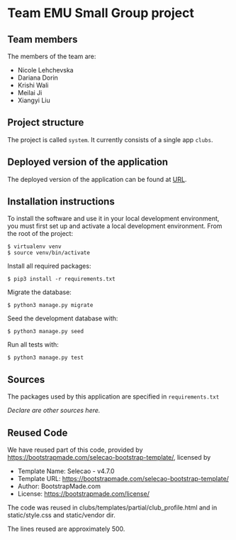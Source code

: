 # Team EMU Small Group project

## Team members
The members of the team are:
- Nicole Lehchevska
- Dariana Dorin
- Krishi Wali
- Meilai Ji
- Xiangyi Liu


## Project structure
The project is called `system`.  It currently consists of a single app `clubs`.

## Deployed version of the application
The deployed version of the application can be found at [URL](URL).

## Installation instructions
To install the software and use it in your local development environment, you must first set up and activate a local development environment.  From the root of the project:

```
$ virtualenv venv
$ source venv/bin/activate
```

Install all required packages:

```
$ pip3 install -r requirements.txt
```

Migrate the database:

```
$ python3 manage.py migrate
```

Seed the development database with:

```
$ python3 manage.py seed
```

Run all tests with:
```
$ python3 manage.py test
```


## Sources
The packages used by this application are specified in `requirements.txt`

*Declare are other sources here.*

## Reused Code

We have reused part of this code, provided by https://bootstrapmade.com/selecao-bootstrap-template/, licensed by   
 
  * Template Name: Selecao - v4.7.0
  * Template URL: https://bootstrapmade.com/selecao-bootstrap-template/
  * Author: BootstrapMade.com
  * License: https://bootstrapmade.com/license/

The code was reused in clubs/templates/partial/club_profile.html
and in static/style.css and static/vendor dir.

The lines reused are approximately 500.
